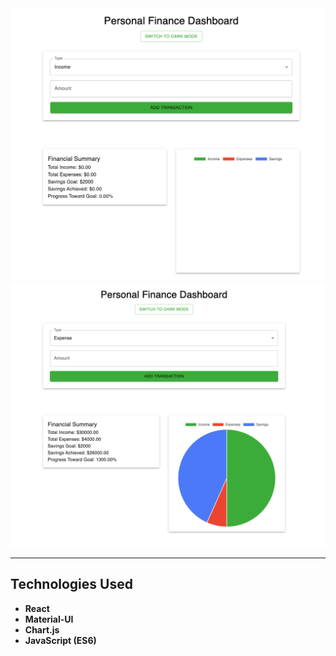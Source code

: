 
<img src="personal-finance-dashboard/src/images/dashboard.png" alt="Dashboard Screenshot" width="600" />
<img src="personal-finance-dashboard/src/images/transaction.png" alt="Transaction Screenshot" width="600" />

---

## Technologies Used

- **React**
- **Material-UI**
- **Chart.js**
- **JavaScript (ES6)**

